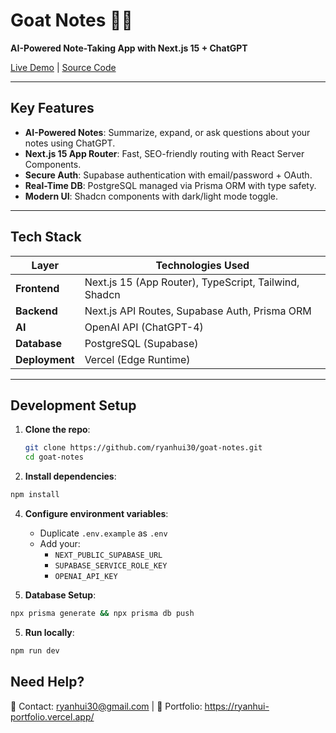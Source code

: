 # Goat Notes 🐐✨  
**AI-Powered Note-Taking App with Next.js 15 + ChatGPT**  

[Live Demo](https://goat-notes-mu.vercel.app/) | [Source Code](https://github.com/ryanhui30/goat-notes)

---

## **Key Features**  
- **AI-Powered Notes**: Summarize, expand, or ask questions about your notes using ChatGPT.  
- **Next.js 15 App Router**: Fast, SEO-friendly routing with React Server Components.  
- **Secure Auth**: Supabase authentication with email/password + OAuth.  
- **Real-Time DB**: PostgreSQL managed via Prisma ORM with type safety.  
- **Modern UI**: Shadcn components with dark/light mode toggle.  

---

## **Tech Stack**  
| Layer          | Technologies Used                          |
|----------------|-------------------------------------------|
| **Frontend**   | Next.js 15 (App Router), TypeScript, Tailwind, Shadcn |
| **Backend**    | Next.js API Routes, Supabase Auth, Prisma ORM |
| **AI**         | OpenAI API (ChatGPT-4)                    |
| **Database**   | PostgreSQL (Supabase)                     |
| **Deployment** | Vercel (Edge Runtime)                     |

---

## **Development Setup**  
1. **Clone the repo**:  
   ```bash
   git clone https://github.com/ryanhui30/goat-notes.git
   cd goat-notes
   ```

2. **Install dependencies**:
  ```bash
  npm install
  ```

4. **Configure environment variables**:
   - Duplicate `.env.example` as `.env`
   - Add your:
     - `NEXT_PUBLIC_SUPABASE_URL`
     - `SUPABASE_SERVICE_ROLE_KEY`
     - `OPENAI_API_KEY`

5. **Database Setup**:
  ```bash
  npx prisma generate && npx prisma db push
  ```

5. **Run locally**:
  ```bash
  npm run dev
  ```

## **Need Help**?
📩 Contact: ryanhui30@gmail.com | 🔗 Portfolio: https://ryanhui-portfolio.vercel.app/
